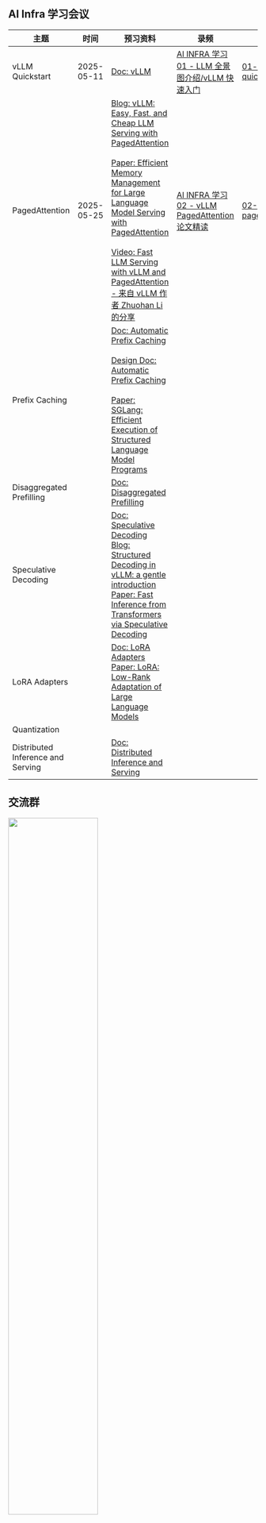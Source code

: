 ## AI Infra 学习会议

| 主题 | 时间 | 预习资料 | 录频 | 文档
| --- | --- | --- |  ---  | --- |
| vLLM Quickstart | 2025-05-11 | [Doc: vLLM](https://docs.vllm.ai/en/latest/index.html)  | [AI INFRA 学习 01 - LLM 全景图介绍/vLLM 快速入门](https://www.bilibili.com/video/BV1T2EGzLEHi)|  [01-vllm-quickstart](https://github.com/cr7258/ai-infra-learning/blob/main/lesson/01-vllm-quickstart.md) |
|PagedAttention| 2025-05-25 | [Blog: vLLM: Easy, Fast, and Cheap LLM Serving with PagedAttention](https://blog.vllm.ai/2023/06/20/vllm.html)<br><br>[Paper: Efficient Memory Management for Large Language Model Serving with PagedAttention](https://arxiv.org/pdf/2309.06180)<br><br>[Video: Fast LLM Serving with vLLM and PagedAttention - 来自 vLLM 作者 Zhuohan Li 的分享](https://www.bilibili.com/video/BV1WUYieQEyL)| [AI INFRA 学习 02 - vLLM PagedAttention 论文精读](https://www.bilibili.com/video/BV1GWjjzfE1b) | [02-pagedattention](https://github.com/cr7258/ai-infra-learning/tree/main/lesson/02-pagedattention)|
| Prefix Caching    |      | [Doc: Automatic Prefix Caching](https://docs.vllm.ai/en/stable/features/automatic_prefix_caching.html)<br><br>[Design Doc: Automatic Prefix Caching](https://docs.vllm.ai/en/stable/design/v1/prefix_caching.html)<br><br>[Paper: SGLang: Efficient Execution of Structured Language Model Programs](https://arxiv.org/abs/2312.07104) | ||
|Disaggregated Prefilling | | [Doc: Disaggregated Prefilling](https://docs.vllm.ai/en/stable/features/disagg_prefill.html#disaggregated-prefilling-experimental) | | |
| Speculative Decoding |   | [Doc: Speculative Decoding](https://docs.vllm.ai/en/stable/features/spec_decode.html)<br>[Blog: Structured Decoding in vLLM: a gentle introduction](https://blog.vllm.ai/2025/01/14/struct-decode-intro.html)<br>[Paper: Fast Inference from Transformers via Speculative Decoding](https://arxiv.org/abs/2211.17192) |  | |
| LoRA Adapters    |       | [Doc: LoRA Adapters](https://docs.vllm.ai/en/stable/features/lora.html)<br>[Paper: LoRA: Low-Rank Adaptation of Large Language Models](https://arxiv.org/abs/2106.09685) | ||
| Quantization      |      |       |                      | |
| Distributed Inference and Serving | | [Doc: Distributed Inference and Serving](https://docs.vllm.ai/en/stable/serving/distributed_serving.html)|  ||

## 交流群

<img src=https://github.com/user-attachments/assets/b0451ab2-b16e-4079-8b0a-b5893097572a width=60% />

## 微信公众号

<img src=https://github.com/user-attachments/assets/d2362785-c05a-4b5b-aaa7-49e939ccfc02 width=50% />

![搜索框传播样式-白色版](https://github.com/user-attachments/assets/bf4c1c47-4e85-407b-8143-68a59b474186)
